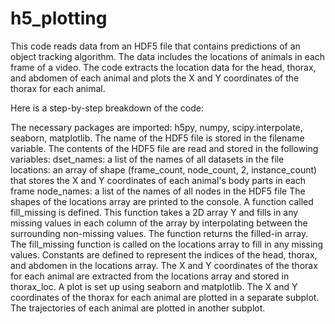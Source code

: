 # h5_plotting

This code reads data from an HDF5 file that contains predictions of an object tracking algorithm. The data includes the locations of animals in each frame of a video. The code extracts the location data for the head, thorax, and abdomen of each animal and plots the X and Y coordinates of the thorax for each animal.

Here is a step-by-step breakdown of the code:

The necessary packages are imported: h5py, numpy, scipy.interpolate, seaborn, matplotlib.
The name of the HDF5 file is stored in the filename variable.
The contents of the HDF5 file are read and stored in the following variables:
dset_names: a list of the names of all datasets in the file
locations: an array of shape (frame_count, node_count, 2, instance_count) that stores the X and Y coordinates of each animal's body parts in each frame
node_names: a list of the names of all nodes in the HDF5 file
The shapes of the locations array are printed to the console.
A function called fill_missing is defined. This function takes a 2D array Y and fills in any missing values in each column of the array by interpolating between the surrounding non-missing values. The function returns the filled-in array.
The fill_missing function is called on the locations array to fill in any missing values.
Constants are defined to represent the indices of the head, thorax, and abdomen in the locations array.
The X and Y coordinates of the thorax for each animal are extracted from the locations array and stored in thorax_loc.
A plot is set up using seaborn and matplotlib.
The X and Y coordinates of the thorax for each animal are plotted in a separate subplot.
The trajectories of each animal are plotted in another subplot.
